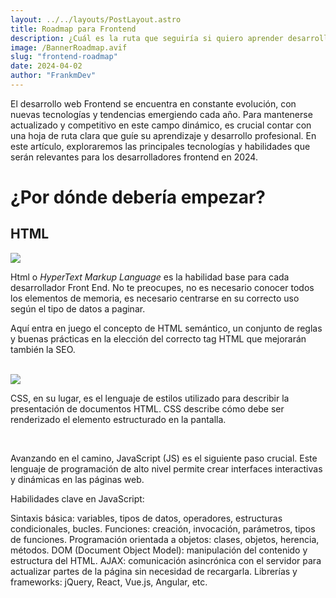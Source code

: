 ```yaml
---
layout: ../../layouts/PostLayout.astro
title: Roadmap para Frontend
description: ¿Cuál es la ruta que seguiría si quiero aprender desarrollo Frontend en 2024?
image: /BannerRoadmap.avif
slug: "frontend-roadmap"
date: 2024-04-02
author: "FrankmDev"
---
```


El desarrollo web Frontend se encuentra en constante evolución, con nuevas tecnologías y tendencias emergiendo cada año. Para mantenerse actualizado y competitivo en este campo dinámico, es crucial contar con una hoja de ruta clara que guíe su aprendizaje y desarrollo profesional. En este artículo, exploraremos las principales tecnologías y habilidades que serán relevantes para los desarrolladores frontend en 2024.

<h1 class='postTitle'>¿Por dónde debería empezar?</h1>

<div class='flex gap-5 items-center'>
    <h2 class='text-3xl font-black'>HTML</h2>
    <img src='/Logos/HTML.webp' class='size-20 my-8'>
</div>

Html o <i>HyperText Markup Language</i> es la habilidad base para cada desarrollador Front End. No te preocupes, no es necesario conocer todos los elementos de memoria, es necesario centrarse en su correcto uso según el tipo de datos a paginar.

Aquí entra en juego el concepto de HTML semántico, un conjunto de reglas y buenas prácticas en la elección del correcto tag HTML que mejorarán también la SEO.

</br>
<img src='/Logos/CSS.webp' class='size-20 my-8'>

CSS, en su lugar, es el lenguaje de estilos utilizado para describir la presentación de documentos HTML. CSS describe cómo debe ser renderizado el elemento estructurado en la pantalla.

</br>

Avanzando en el camino, JavaScript (JS) es el siguiente paso crucial. Este lenguaje de programación de alto nivel permite crear interfaces interactivas y dinámicas en las páginas web.

Habilidades clave en JavaScript:

Sintaxis básica: variables, tipos de datos, operadores, estructuras condicionales, bucles.
Funciones: creación, invocación, parámetros, tipos de funciones.
Programación orientada a objetos: clases, objetos, herencia, métodos.
DOM (Document Object Model): manipulación del contenido y estructura del HTML.
AJAX: comunicación asincrónica con el servidor para actualizar partes de la página sin necesidad de recargarla.
Librerías y frameworks: jQuery, React, Vue.js, Angular, etc.
